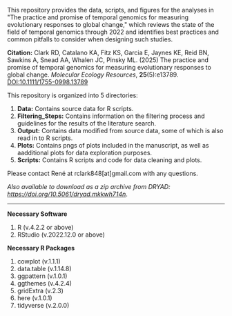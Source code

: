 This repository provides the data, scripts, and figures for the analyses in "The practice and promise of temporal genomics for measuring evolutionary responses to global change," which reviews the state of the field of temporal genomics through 2022 and identifies best practices and common pitfalls to consider when designing such studies.

**Citation:** Clark RD, Catalano KA, Fitz KS, Garcia E, Jaynes KE, Reid BN, Sawkins A, Snead AA, Whalen JC, Pinsky ML. (2025) The practice and promise of temporal genomics for measuring evolutionary responses to global change. *Molecular Ecology Resources*, **25**(5):e13789. [DOI:10.1111/1755-0998.13789](https://doi.org/10.1111/1755-0998.13789)

This repository is organized into 5 directories:

1. **Data:** Contains source data for R scripts.
2. **Filtering_Steps:** Contains information on the filtering process and guidelines for the results of the literature search.
3. **Output:** Contains data modified from source data, some of which is also read in to R scripts.
4. **Plots:** Contains pngs of plots included in the manuscript, as well as aadditional plots for data exploration purposes.
5. **Scripts:** Contains R scripts and code for data cleaning and plots.

Please contact René at rclark848[at]gmail.com with any questions.

*Also available to download as a zip archive from DRYAD: https://doi.org/10.5061/dryad.mkkwh714n*.
_______________________________________________________

**Necessary Software**
1. R (v.4.2.2 or above)
2. RStudio (v.2022.12.0 or above)

**Necessary R Packages**
1. cowplot (v.1.1.1)
2. data.table (v.1.14.8)
3. ggpattern (v.1.0.1)
4. ggthemes (v.4.2.4)
5. gridExtra (v.2.3)
6. here (v.1.0.1)
7. tidyverse (v.2.0.0)
